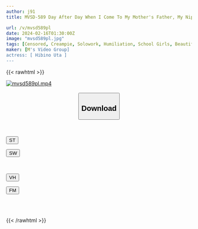 ```yaml
---
author: j91
title: MVSD-589 Day After Day When I Come To My Mother's Father, My Nipples Are Toyed With And Developed, And I Have Learned How To Orgasm From Them. Hibino Uta

url: /v/mvsd589pl
date: 2024-02-16T01:30:00Z
image: "mvsd589pl.jpg"
tags: [Censored, Creampie, Solowork, Humiliation, School Girls, Beautiful Girl, Urination	]
maker: [M's Video Group]
actress: [ Hibino Uta ]
---
```



{{< rawhtml >}}

<div class="video" data-videoid="g2M0mGKX3qFxKa">
    <a href="javascript:;">
        <img src="/v/mvsd589pl/mvsd589pl.jpg" width="WIDTH" height="HEIGHT" alt="mvsd589pl.mp4" loading="lazy">
    </a>
</div>

<script type="text/javascript" src="https://j91.asia/asset/on-demand-st.js"></script>

<br>
  <link rel="stylesheet" href="https://j91.asia/asset/bs5.css">
  
  <center>
  <button class="btn btn-primary" type="button" data-bs-toggle="collapse" data-bs-target=".multi-collapse" aria-expanded="false" aria-controls="multiCollapseExample1 multiCollapseExample2"><h2>Download</h2></button></center>
</p>
<div class="row">
  <div class="col">
    <div class="collapse multi-collapse" id="multiCollapseExample1">
      <div class="card card-body">
	      	      <br>
<div class="buttons">  
<p><a href="https://streamtape.to/v/g2M0mGKX3qFxKa" target="_blank"><button class="btn-hover color-3"><i class="fa fa-download"></i> ST</button></a></p>
<p><a href="https://cdnwish.com/kvpfjpd9qepd" target="_blank"><button class="btn-hover color-2"><i class="fa fa-download"></i> SW</button></a></p></div>
    </div>
  </div>
</div>
  <div class="col">
    <div class="collapse multi-collapse" id="multiCollapseExample2">
      <div class="card card-body">
	      <br>
<div class="buttons">
<p><a href="javascript:;" target="_blank"><button class="btn-hover color-9"><i class="fa fa-download"></i> VH</button></a></p>
<p><a href="javascript:;"><button class="btn-hover color-8"><i class="fa fa-download"></i> FM</button></a></p></div>
<br><br>
      </div>
    </div>
  </div>
</div>

{{< /rawhtml >}}